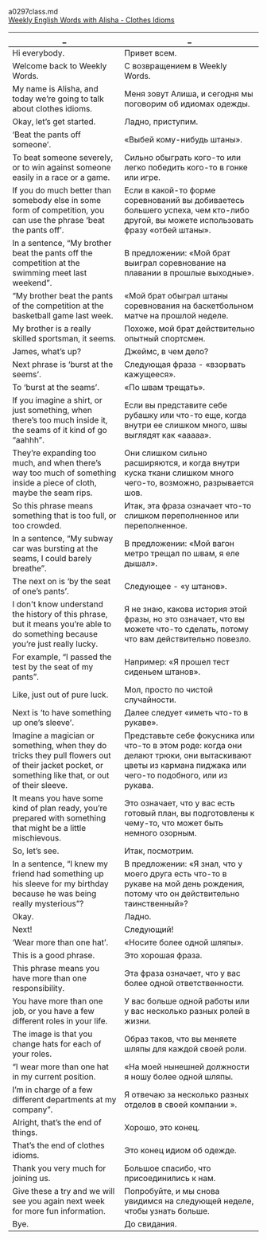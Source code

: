 a0297class.md  
[Weekly English Words with Alisha - Clothes Idioms](https://www.youtube.com/watch?v=xsCC-XdxOAM)  




_|_
--|--
Hi everybody.|Привет всем.
Welcome back to Weekly Words.|С возвращением в Weekly Words.
My name is Alisha, and today we’re going to talk about clothes idioms.|Меня зовут Алиша, и сегодня мы поговорим об идиомах одежды.
Okay, let’s get started.|Ладно, приступим.
‘Beat the pants off someone’.|«Выбей кому-нибудь штаны».
To beat someone severely, or to win against someone easily in a race or a game.|Сильно обыграть кого-то или легко победить кого-то в гонке или игре.
If you do much better than somebody else in some form of competition, you can use the phrase ‘beat the pants off’.|Если в какой-то форме соревнований вы добиваетесь большего успеха, чем кто-либо другой, вы можете использовать фразу «отбей штаны».
In a sentence, “My brother beat the pants off the competition at the swimming meet last weekend”.|В предложении: «Мой брат выиграл соревнование на плавании в прошлые выходные».
“My brother beat the pants of the competition at the basketball game last week.|«Мой брат обыграл штаны соревнования на баскетбольном матче на прошлой неделе.
My brother is a really skilled sportsman, it seems.|Похоже, мой брат действительно опытный спортсмен.
James, what’s up?|Джеймс, в чем дело?
Next phrase is ‘burst at the seems’.|Следующая фраза - «взорвать кажущееся».
To ‘burst at the seams’.|«По швам трещать».
If you imagine a shirt, or just something, when there’s too much inside it, the seams of it kind of go “aahhh”.|Если вы представите себе рубашку или что-то еще, когда внутри ее слишком много, швы выглядят как «ааааа».
They’re expanding too much, and when there’s way too much of something inside a piece of cloth, maybe the seam rips.|Они слишком сильно расширяются, и когда внутри куска ткани слишком много чего-то, возможно, разрывается шов.
So this phrase means something that is too full, or too crowded.|Итак, эта фраза означает что-то слишком переполненное или переполненное.
In a sentence, “My subway car was bursting at the seams, I could barely breathe”.|В предложении: «Мой вагон метро трещал по швам, я еле дышал».
The next on is ‘by the seat of one’s pants’.|Следующее - «у штанов».
I don't know understand the history of this phrase, but it means you’re able to do something because you’re just really lucky.|Я не знаю, какова история этой фразы, но это означает, что вы можете что-то сделать, потому что вам действительно повезло.
For example, “I passed the test by the seat of my pants”.|Например: «Я прошел тест сиденьем штанов».
Like, just out of pure luck.|Мол, просто по чистой случайности.
Next is ‘to have something up one’s sleeve’.|Далее следует «иметь что-то в рукаве».
Imagine a magician or something, when they do tricks they pull flowers out of their jacket pocket, or something like that, or out of their sleeve.|Представьте себе фокусника или что-то в этом роде: когда они делают трюки, они вытаскивают цветы из кармана пиджака или чего-то подобного, или из рукава.
It means you have some kind of plan ready, you’re prepared with something that might be a little mischievous.|Это означает, что у вас есть готовый план, вы подготовлены к чему-то, что может быть немного озорным.
So, let’s see.|Итак, посмотрим.
In a sentence, “I knew my friend had something up his sleeve for my birthday because he was being really mysterious”?|В предложении: «Я знал, что у моего друга есть что-то в рукаве на мой день рождения, потому что он действительно таинственный»?
Okay.|Ладно.
Next!|Следующий!
‘Wear more than one hat’.|«Носите более одной шляпы».
This is a good phrase.|Это хорошая фраза.
This phrase means you have more than one responsibility.|Эта фраза означает, что у вас более одной ответственности.
You have more than one job, or you have a few different roles in your life.|У вас больше одной работы или у вас несколько разных ролей в жизни.
The image is that you change hats for each of your roles.|Образ таков, что вы меняете шляпы для каждой своей роли.
“I wear more than one hat in my current position.|«На моей нынешней должности я ношу более одной шляпы.
I’m in charge of a few different departments at my company”.|Я отвечаю за несколько разных отделов в своей компании ».
Alright, that’s the end of things.|Хорошо, это конец.
That’s the end of clothes idioms.|Это конец идиом об одежде.
Thank you very much for joining us.|Большое спасибо, что присоединились к нам.
Give these a try and we will see you again next week for more fun information.|Попробуйте, и мы снова увидимся на следующей неделе, чтобы узнать больше.
Bye.|До свидания.
